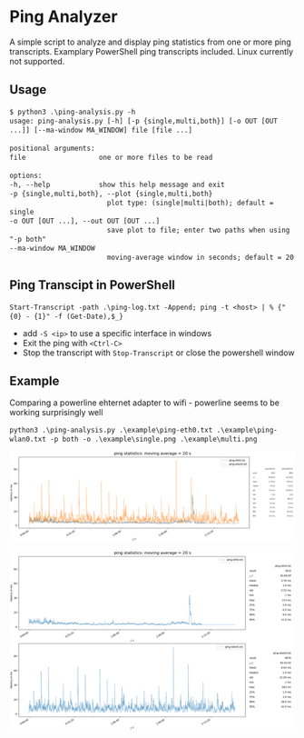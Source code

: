 # Ping Analyzer
A simple script to analyze and display ping statistics from one or more ping transcripts. Examplary PowerShell ping transcripts included. Linux currently not supported. 

## Usage
    $ python3 .\ping-analysis.py -h
    usage: ping-analysis.py [-h] [-p {single,multi,both}] [-o OUT [OUT ...]] [--ma-window MA_WINDOW] file [file ...]

    positional arguments:
    file                  one or more files to be read

    options:
    -h, --help            show this help message and exit
    -p {single,multi,both}, --plot {single,multi,both}
                            plot type: (single|multi|both); default = single
    -o OUT [OUT ...], --out OUT [OUT ...]
                            save plot to file; enter two paths when using "-p both"
    --ma-window MA_WINDOW
                            moving-average window in seconds; default = 20

## Ping Transcipt in PowerShell
    Start-Transcript -path .\ping-log.txt -Append; ping -t <host> | % {"{0} - {1}" -f (Get-Date),$_}

- add `-S <ip>` to use a specific interface in windows
- Exit the ping with `<Ctrl-C>`
- Stop the transcript with `Stop-Transcript` or close the powershell window

## Example
Comparing a powerline ehternet adapter to wifi - powerline seems to be working surprisingly well

    python3 .\ping-analysis.py .\example\ping-eth0.txt .\example\ping-wlan0.txt -p both -o .\example\single.png .\example\multi.png

![Single Graph](/example/single.png "Single Graph")

![Multiple Graphs](/example/multi.png "Multiple Graphs")
